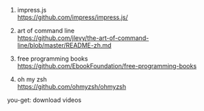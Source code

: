 

1. impress.js   
https://github.com/impress/impress.js/      


2. art of command line      
https://github.com/jlevy/the-art-of-command-line/blob/master/README-zh.md       


3. free programming books   
https://github.com/EbookFoundation/free-programming-books


4. oh my zsh    
https://github.com/ohmyzsh/ohmyzsh



you-get: download videos




